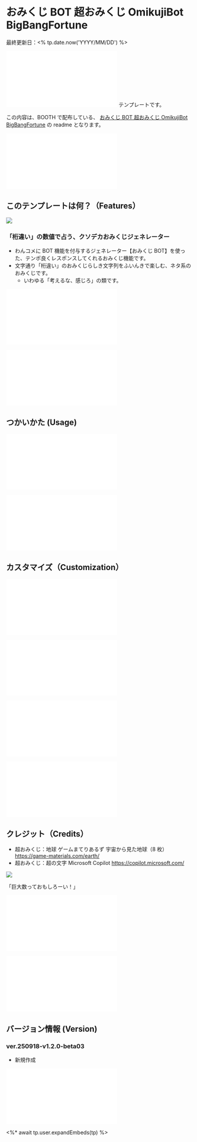 # おみくじ BOT 超おみくじ OmikujiBot BigBangFortune

最終更新日：<% tp.date.now('YYYY/MM/DD') %>

![](/sharedTemplate/intro/intro_11.md) テンプレートです。

この内容は、BOOTH で配布している、 [おみくじ BOT 超おみくじ OmikujiBot BigBangFortune](https://pintocuru.booth.pm/items/7440428) の readme となります。

![](/sharedTemplate/intro/intro_22_IntroOneComme.md)

## このテンプレートは何？（Features）

![](./images/250918_5.webp)

### 「桁違い」の数値で占う、クソデカおみくじジェネレーター

- わんコメに BOT 機能を付与するジェネレーター【おみくじ BOT】を使った、テンポ良くレスポンスしてくれるおみくじ機能です。
- 文字通り「桁違い」のおみくじらしき文字列をふいんきで楽しむ、ネタ系のおみくじです。
	- いわゆる「考えるな、感じろ」の類です。

![features_12_HowToPlay2](../../template/features/features_12_HowToPlay2.md)

![Installation_91_OmikujiBotSet](/packages/OmikujiBot/template/installation/Installation_91_OmikujiBotSet.md)

## つかいかた (Usage)

![usage_92_OmikujiActivation](../../template/usage/usage_92_OmikujiActivation.md)

![usage_29_BigBangFortune](../../template/usage/usage_29_BigBangFortune.md)

## カスタマイズ（Customization）

![customization_21_ConfigEditor](/packages/OmikujiBot/template/customization/customization_21_ConfigEditor.md)

![](/packages/OmikujiBot/template/customization/customization_11_illust.md)

![faq_91_OmikujiBotSet](/packages/OmikujiBot/template/faq/faq_91_OmikujiBotSet.md)

![troubleshooting_91_OmikujiBotSet](/packages/OmikujiBot/template/troubleshooting/troubleshooting_91_OmikujiBotSet.md)

## クレジット（Credits）

- 超おみくじ：地球
  ゲームまてりあるず 宇宙から見た地球（8 枚）
  <https://game-materials.com/earth/>
- 超おみくじ：超の文字
  Microsoft Copilot
  <https://copilot.microsoft.com/>

![](./images/250918_7.webp)

「巨大数っておもしろーい！」

![](/sharedTemplate/credits/credits_11_sozai.md)

![license_92_PackageLicense](/packages/OmikujiBot/template/license/license_93_PackageLicenseBasic.md)

## バージョン情報 (Version)

### ver.250918-v1.2.0-beta03

- 新規作成

![credits_99_sesupin](/sharedTemplate/credits/credits_99_sesupin.md)

<%* await tp.user.expandEmbeds(tp) %>
